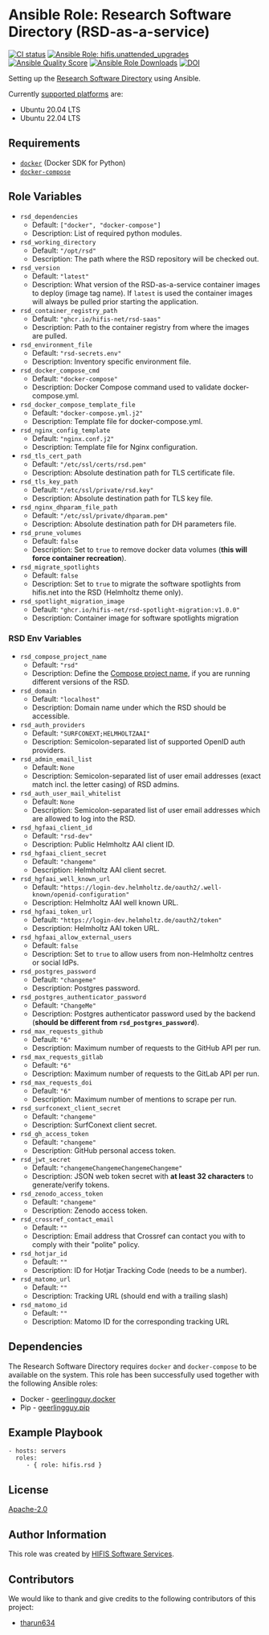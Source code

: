 <!--
SPDX-FileCopyrightText: 2022 Helmholtz Centre for Environmental Research (UFZ)
SPDX-FileCopyrightText: 2022 Helmholtz-Zentrum Dresden-Rossendorf (HZDR)
SPDX-FileCopyrightText: 2022 Helmholtz Centre Potsdam - GFZ German Research Centre for Geosciences

SPDX-License-Identifier: Apache-2.0
-->

# Ansible Role: Research Software Directory (RSD-as-a-service)

[![CI status](https://github.com/hifis-net/ansible-role-rsd/actions/workflows/ci.yml/badge.svg)](https://github.com/hifis-net/ansible-role-rsd/actions/workflows/ci.yml)
[![Ansible Role: hifis.unattended_upgrades](https://img.shields.io/ansible/role/58679)](https://galaxy.ansible.com/hifis/rsd)
[![Ansible Quality Score](https://img.shields.io/ansible/quality/58679)](https://galaxy.ansible.com/hifis/rsd)
[![Ansible Role Downloads](https://img.shields.io/ansible/role/d/58679)](https://galaxy.ansible.com/hifis/rsd)
[![DOI](https://zenodo.org/badge/DOI/10.5281/zenodo.7008976.svg)](https://doi.org/10.5281/zenodo.7008976)

Setting up the [Research Software Directory](https://github.com/research-software-directory/RSD-as-a-service)
using Ansible.

Currently [supported platforms](meta/main.yml) are:
* Ubuntu 20.04 LTS
* Ubuntu 22.04 LTS

## Requirements

* [`docker`](https://pypi.org/project/docker/) (Docker SDK for Python)
* [`docker-compose`](https://pypi.org/project/docker-compose/)

## Role Variables

- `rsd_dependencies`
  - Default: `["docker", "docker-compose"]`
  - Description: List of required python modules.
- `rsd_working_directory`
  - Default: `"/opt/rsd"`
  - Description: The path where the RSD repository will be checked out.
- `rsd_version`
  - Default: `"latest"`
  - Description: What version of the RSD-as-a-service container images to deploy (image tag name).
    If `latest` is used the container images will always be pulled prior starting the application.
- `rsd_container_registry_path`
  - Default: `"ghcr.io/hifis-net/rsd-saas"`
  - Description: Path to the container registry from where the images are pulled.
- `rsd_environment_file`
  - Default: `"rsd-secrets.env"`
  - Description: Inventory specific environment file.
- `rsd_docker_compose_cmd`
  - Default: `"docker-compose"`
  - Description: Docker Compose command used to validate docker-compose.yml.
- `rsd_docker_compose_template_file`
  - Default: `"docker-compose.yml.j2"`
  - Description: Template file for docker-compose.yml.
- `rsd_nginx_config_template`
  - Default: `"nginx.conf.j2"`
  - Description: Template file for Nginx configuration.
- `rsd_tls_cert_path`
  - Default: `"/etc/ssl/certs/rsd.pem"`
  - Description: Absolute destination path for TLS certificate file.
- `rsd_tls_key_path`
  - Default: `"/etc/ssl/private/rsd.key"`
  - Description: Absolute destination path for TLS key file.
- `rsd_nginx_dhparam_file_path`
  - Default: `"/etc/ssl/private/dhparam.pem"`
  - Description: Absolute destination path for DH parameters file.
- `rsd_prune_volumes`
  - Default: `false`
  - Description: Set to `true` to remove docker data volumes (**this will force container recreation**).
- `rsd_migrate_spotlights`
  - Default: `false`
  - Description: Set to `true` to migrate the software spotlights from hifis.net into the RSD (Helmholtz theme only).
- `rsd_spotlight_migration_image`
  - Default: `"ghcr.io/hifis-net/rsd-spotlight-migration:v1.0.0"`
  - Description: Container image for software spotlights migration

### RSD Env Variables
- `rsd_compose_project_name`
  - Default: `"rsd"`
  - Description: Define the [Compose project name](https://docs.docker.com/compose/reference/envvars/#compose_project_name),
    if you are running different versions of the RSD.
- `rsd_domain`
  - Default: `"localhost"`
  - Description: Domain name under which the RSD should be accessible.
- `rsd_auth_providers`
  - Default: `"SURFCONEXT;HELMHOLTZAAI"`
  - Description: Semicolon-separated list of supported OpenID auth providers.
- `rsd_admin_email_list`
  - Default: `None`
  - Description: Semicolon-separated list of user email addresses (exact match incl. the letter casing) of RSD admins.
- `rsd_auth_user_mail_whitelist`
  - Default: `None`
  - Description: Semicolon-separated list of user email addresses which are allowed to log into the RSD.
- `rsd_hgfaai_client_id`
  - Default: `"rsd-dev"`
  - Description: Public Helmholtz AAI client ID.
- `rsd_hgfaai_client_secret`
  - Default: `"changeme"`
  - Description: Helmholtz AAI client secret.
- `rsd_hgfaai_well_known_url`
  - Default: `"https://login-dev.helmholtz.de/oauth2/.well-known/openid-configuration"`
  - Description: Helmholtz AAI well known URL.
- `rsd_hgfaai_token_url`
  - Default: `"https://login-dev.helmholtz.de/oauth2/token"`
  - Description: Helmholtz AAI token URL.
- `rsd_hgfaai_allow_external_users`
  - Default: `false`
  - Description: Set to `true` to allow users from non-Helmholtz centres or social IdPs.
- `rsd_postgres_password`
  - Default: `"changeme"`
  - Description: Postgres password.
- `rsd_postgres_authenticator_password`
  - Default: `"ChangeMe"`
  - Description: Postgres authenticator password used by the backend (**should be different from `rsd_postgres_password`**).
- `rsd_max_requests_github`
  - Default: `"6"`
  - Description: Maximum number of requests to the GitHub API per run.
- `rsd_max_requests_gitlab`
  - Default: `"6"`
  - Description: Maximum number of requests to the GitLab API per run.
- `rsd_max_requests_doi`
  - Default: `"6"`
  - Description: Maximum number of mentions to scrape per run.
- `rsd_surfconext_client_secret`
  - Default: `"changeme"`
  - Description: SurfConext client secret.
- `rsd_gh_access_token`
  - Default: `"changeme"`
  - Description: GitHub personal access token.
- `rsd_jwt_secret`
  - Default: `"changemeChangemeChangemeChangeme"`
  - Description: JSON web token secret with **at least 32 characters** to generate/verify tokens.
- `rsd_zenodo_access_token`
  - Default: `"changeme"`
  - Description: Zenodo access token.
- `rsd_crossref_contact_email`
  - Default: `""`
  - Description: Email address that Crossref can contact you with to comply with their "polite" policy.
- `rsd_hotjar_id`
  - Default: `""`
  - Description: ID for Hotjar Tracking Code (needs to be a number).
- `rsd_matomo_url`
  - Default: `""`
  - Description: Tracking URL (should end with a trailing slash)
- `rsd_matomo_id`
  - Default: `""`
  - Description: Matomo ID for the corresponding tracking URL

## Dependencies

The Research Software Directory requires `docker` and `docker-compose` to be
available on the system. This role has been successfully used together with the
following Ansible roles:
* Docker - [geerlingguy.docker](https://galaxy.ansible.com/geerlingguy/docker)
* Pip - [geerlingguy.pip](https://galaxy.ansible.com/geerlingguy/pip)

## Example Playbook

```ỳaml
- hosts: servers
  roles:
     - { role: hifis.rsd }
```

## License

[Apache-2.0](LICENSES/Apache-2.0.txt)

## Author Information

This role was created by [HIFIS Software Services](https://www.hifis.net/).

## Contributors

We would like to thank and give credits to the following contributors of this
project:

* [tharun634](https://github.com/tharun634)
